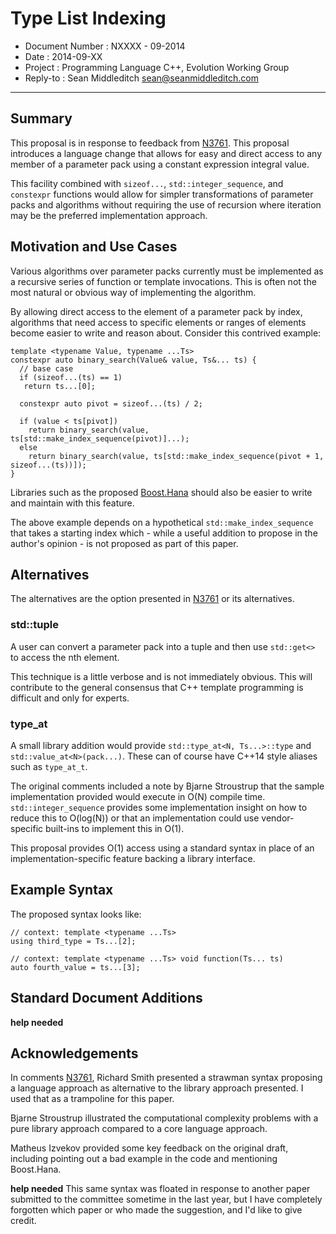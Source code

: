 Type List Indexing
==================

 - Document Number : NXXXX - 09-2014
 - Date            : 2014-09-XX
 - Project         : Programming Language C++, Evolution Working Group
 - Reply-to        : Sean Middleditch <sean@seanmiddleditch.com>

***

Summary
-------

This proposal is in response to feedback from [N3761]. This proposal introduces a language change that
allows for easy and direct access to any member of a parameter pack using a constant expression integral
value.

This facility combined with `sizeof...`, `std::integer_sequence`, and `constexpr` functions would allow
for simpler transformations of parameter packs and algorithms without requiring the use of recursion
where iteration may be the preferred implementation approach.

Motivation and Use Cases
------------------------

Various algorithms over parameter packs currently must be implemented as a recursive series of function
or template invocations. This is often not the most natural or obvious way of implementing the algorithm.

By allowing direct access to the element of a parameter pack by index, algorithms that need access to specific elements or ranges of elements become easier to write and reason about. Consider this contrived example:

    template <typename Value, typename ...Ts> 
    constexpr auto binary_search(Value& value, Ts&... ts) { 
      // base case 
      if (sizeof...(ts) == 1) 
       return ts...[0]; 
    
      constexpr auto pivot = sizeof...(ts) / 2; 
    
      if (value < ts[pivot]) 
        return binary_search(value, ts[std::make_index_sequence(pivot)]...); 
      else 
        return binary_search(value, ts[std::make_index_sequence(pivot + 1, sizeof...(ts))]); 
    }
    
Libraries such as the proposed [Boost.Hana](https://github.com/ldionne/hana) should also be easier to write and maintain with this feature.

The above example depends on a hypothetical `std::make_index_sequence` that takes a starting index which - while a useful addition to propose in the author's opinion - is not proposed as part of this paper.

Alternatives
------------

The alternatives are the option presented in [N3761] or its alternatives.

### std::tuple

A user can convert a parameter pack into a tuple and then use `std::get<>` to access the nth element.

This technique is a little verbose and is not immediately obvious. This will contribute to the general
consensus that C++ template programming is difficult and only for experts.

### type_at

A small library addition would provide `std::type_at<N, Ts...>::type` and `std::value_at<N>(pack...)`.
These can of course have C++14 style aliases such as `type_at_t`.

The original comments included a note by Bjarne Stroustrup that the sample implementation provided would
execute in O(N) compile time. `std::integer_sequence` provides some implementation insight on how to
reduce this to O(log(N)) or that an implementation could use vendor-specific built-ins to implement this
in O(1).

This proposal provides O(1) access using a standard syntax in place of an implementation-specific
feature backing a library interface.
	
Example Syntax
--------------

The proposed syntax looks like:

    // context: template <typename ...Ts>
    using third_type = Ts...[2];
    
    // context: template <typename ...Ts> void function(Ts... ts)
    auto fourth_value = ts...[3];
	
Standard Document Additions
---------------------------

**help needed**

Acknowledgements
----------------

In comments [N3761], Richard Smith presented a strawman syntax proposing a language approach as
alternative to the library approach presented. I used that as a trampoline for this paper.

Bjarne Stroustrup illustrated the computational complexity problems with a pure library approach
compared to a core language approach.

Matheus Izvekov provided some key feedback on the original draft, including pointing out a bad
example in the code and mentioning Boost.Hana.

**help needed** This same syntax was floated in response to another paper submitted to the committee
sometime in the last year, but I have completely forgotten which paper or who made the suggestion,
and I'd like to give credit.

	
	
  [N3761]: http://www.open-std.org/jtc1/sc22/wg21/docs/papers/2013/n3761.html "Proposing type_at<>"
